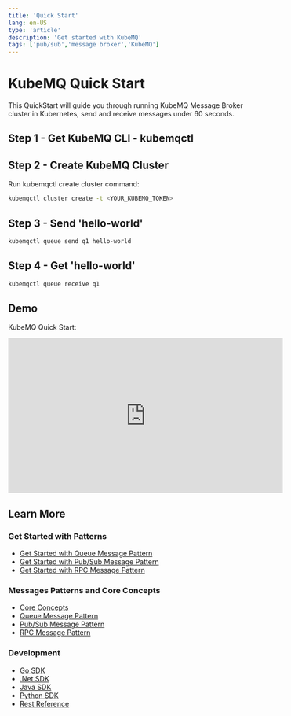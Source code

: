 ```yaml
---
title: 'Quick Start'
lang: en-US
type: 'article'
description: 'Get started with KubeMQ'
tags: ['pub/sub','message broker','KubeMQ']
---
```


# KubeMQ Quick Start
This QuickStart will guide you through running KubeMQ Message Broker cluster in Kubernetes, send and receive messages under 60 seconds.


## Step 1 - Get KubeMQ CLI - kubemqctl

<CodeSwitcher :languages="{macOS:'macOS',linux64:'Linux 64 Bits',linux32:'Linux 32 Bits',windows:'Windows'}" :isolated="true">

<template v-slot:macOS>

Copy and paste the following lines:

```bash
sudo curl -L https://github.com/kubemq-io/kubemqctl/releases/download/latest/kubemqctl_darwin_amd64 -o /usr/local/bin/kubemqctl 
sudo chmod +x /usr/local/bin/kubemqctl

```

</template>


<template v-slot:linux64>

Copy and paste the following lines:

```bash
sudo curl -L https://github.com/kubemq-io/kubemqctl/releases/download/latest/kubemqctl_linux_amd64 -o /usr/local/bin/kubemqctl
sudo chmod +x /usr/local/bin/kubemqctl

```

</template>


<template v-slot:linux32>

Copy and paste the following lines:

```bash
sudo curl -L https://github.com/kubemq-io/kubemqctl/releases/download/latest/kubemqctl_linux_386 -o /usr/local/bin/kubemqctl
sudo chmod +x /usr/local/bin/kubemqctl

```

</template>


<template v-slot:windows>

##### Option 1:

- [Download the latest kubemqctl.exe](https://github.com/kubemq-io/kubemqctl/releases/download/latest/kubemqctl.exe).
- Place the file under e.g. `C:\Program Files\kubemqctl\kubemqctl.exe`
- Add that directory to your system path to access it from any command prompt

##### Option 2:
Run in PowerShell as administrator:

```powershell
New-Item -ItemType Directory 'C:\Program Files\kubemqctl'
Invoke-WebRequest https://github.com/kubemq-io/kubemqctl/releases/download/latest/kubemqctl.exe -OutFile 'C:\Program Files\kubemqctl\kubemqctl.exe'
[Environment]::SetEnvironmentVariable('Path', [Environment]::GetEnvironmentVariable('Path', [EnvironmentVariableTarget]::Machine) + ';C:\Program Files\kubemqctl', [EnvironmentVariableTarget]::Machine)
$env:Path += ';C:\Program Files\kubemqctl'
```

</template>

</CodeSwitcher>


## Step 2 - Create KubeMQ Cluster

Run kubemqctl create cluster command:

``` bash
kubemqctl cluster create -t <YOUR_KUBEMQ_TOKEN>
```


## Step 3 - Send 'hello-world'

``` bash
kubemqctl queue send q1 hello-world
```

## Step 4 - Get 'hello-world'

``` bash
kubemqctl queue receive q1
```


## Demo

KubeMQ Quick Start:

<iframe width="560" height="315" src="https://www.youtube.com/embed/G3WIxa7YfFI" frameborder="0" allow="accelerometer; autoplay; encrypted-media; gyroscope; picture-in-picture" allowfullscreen></iframe>

## Learn More

### Get Started with Patterns
- [Get Started with Queue Message Pattern](../get_started/queue.md)
- [Get Started with Pub/Sub Message Pattern](../get_started/pubsub.md)
- [Get Started with RPC Message Pattern](../get_started/rpc.md)

### Messages Patterns and Core Concepts

- [Core Concepts](../tutorials/concepts.md)
- [Queue Message Pattern](../tutorials/queue.md)
- [Pub/Sub Message Pattern](../tutorials/pubsub.md)
- [RPC Message Pattern](../tutorials/rpc.md)

### Development

- [Go SDK](../development/go.md)
- [.Net SDK](../development/net.md)
- [Java SDK](../development/java.md)
- [Python SDK](../development/python.md)
- [Rest Reference](../development/rest.md)
